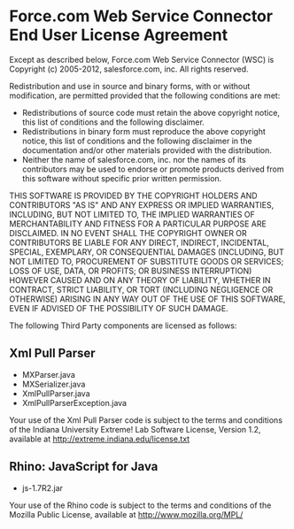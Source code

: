 # Force.com Web Service Connector End User License Agreement

Except as described below, Force.com Web Service Connector (WSC) is Copyright (c) 2005-2012, salesforce.com, inc. All rights reserved.

Redistribution and use in source and binary forms, with or without modification, are permitted provided that the following conditions are met:


* Redistributions of source code must retain the above copyright notice, this list of conditions and the following disclaimer.
* Redistributions in binary form must reproduce the above copyright notice, this list of conditions and the following disclaimer in the documentation and/or other materials provided with the distribution.
* Neither the name of salesforce.com, inc. nor the names of its contributors may be used to endorse or promote products derived from this software without specific prior written permission.

THIS SOFTWARE IS PROVIDED BY THE COPYRIGHT HOLDERS AND CONTRIBUTORS "AS IS" AND ANY EXPRESS OR IMPLIED WARRANTIES, INCLUDING, BUT NOT LIMITED TO, THE IMPLIED WARRANTIES OF MERCHANTABILITY AND FITNESS FOR A PARTICULAR PURPOSE ARE DISCLAIMED. IN NO EVENT SHALL THE COPYRIGHT OWNER OR CONTRIBUTORS BE LIABLE FOR ANY DIRECT, INDIRECT, INCIDENTAL, SPECIAL, EXEMPLARY, OR CONSEQUENTIAL DAMAGES (INCLUDING, BUT NOT LIMITED TO, PROCUREMENT OF SUBSTITUTE GOODS OR SERVICES; LOSS OF USE, DATA, OR PROFITS; OR BUSINESS INTERRUPTION) HOWEVER CAUSED AND ON ANY THEORY OF LIABILITY, WHETHER IN CONTRACT, STRICT LIABILITY, OR TORT (INCLUDING NEGLIGENCE OR OTHERWISE) ARISING IN ANY WAY OUT OF THE USE OF THIS SOFTWARE, EVEN IF ADVISED OF THE POSSIBILITY OF SUCH DAMAGE.

The following Third Party components are licensed as follows:

## Xml Pull Parser

* MXParser.java
* MXSerializer.java
* XmlPullParser.java
* XmlPullParserException.java

Your use of the Xml Pull Parser code is subject to the terms and conditions of the Indiana University Extreme! Lab Software License, Version 1.2, available at <http://extreme.indiana.edu/license.txt>

## Rhino: JavaScript for Java

* js-1.7R2.jar

Your use of the Rhino code is subject to the terms and conditions of the Mozilla Public License, available at <http://www.mozilla.org/MPL/>
